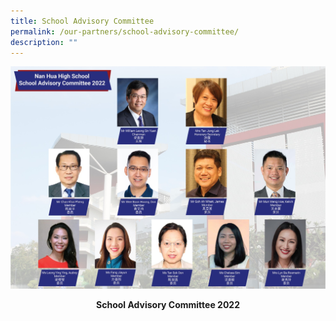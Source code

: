 ```yaml
---
title: School Advisory Committee
permalink: /our-partners/school-advisory-committee/
description: ""
---
```

![2022_SAC A4 Poster-04-04.jpg](/images/2022_SAC%20A4%20Poster-04-04.jpg)  

<p style="text-align: center"><strong>School Advisory Committee 2022</strong></p>